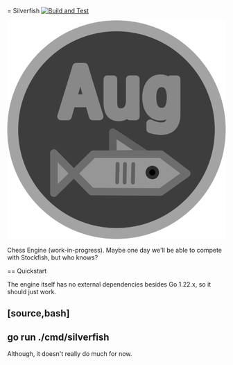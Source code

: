 = Silverfish
[![Build and Test](https://github.com/carpetmaker3162/silverfish/actions/workflows/go.yml/badge.svg)](https://github.com/carpetmaker3162/silverfish/actions/workflows/go.yml)

![Logo](https://raw.githubusercontent.com/carpetmaker3162/silverfish/refs/heads/master/logo.svg)

Chess Engine (work-in-progress). Maybe one day we'll be able to compete with Stockfish, but who knows?

== Quickstart

The engine itself has no external dependencies besides Go 1.22.x, so it should just work.

[source,bash]
----
go run ./cmd/silverfish
----

Although, it doesn't really do much for now.
